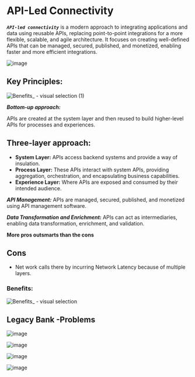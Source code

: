 
# API-Led Connectivity

_**`API-led connectivity`**_ is a modern approach to integrating applications and data using reusable APIs, replacing point-to-point integrations for a more flexible, scalable, and agile architecture. It focuses on creating well-defined APIs that can be managed, secured, published, and monetized, enabling faster and more efficient integrations. 

![image](https://github.com/user-attachments/assets/fa01b382-77f2-4b16-9f35-191910c54bde)

## Key Principles:

![Benefits_ - visual selection (1)](https://github.com/user-attachments/assets/9c9720d0-7090-48d2-a355-0b4a8c785e2c)

**_Bottom-up approach:_**

APIs are created at the system layer and then reused to build higher-level APIs for processes and experiences.

## Three-layer approach:

- **System Layer:** APIs access backend systems and provide a way of insulation.
- **Process Layer:** These APIs interact with system APIs, providing aggregation, orchestration, and encapsulating business capabilities.
- **Experience Layer:** Where APIs are exposed and consumed by their intended audience.
  
_**API Management:**_ APIs are managed, secured, published, and monetized using API management software.

_**Data Transformation and Enrichment:**_ APIs can act as intermediaries, enabling data transformation, enrichment, and validation. 

**More pros outsmarts than the cons**

## Cons

- Net work calls there by incurring Network Latency because of multiple layers.

### Benefits:

![Benefits_ - visual selection](https://github.com/user-attachments/assets/4cd785d1-1486-4a6e-9281-f8121893ce3d)


## Legacy Bank -Problems

![image](https://github.com/user-attachments/assets/4e2d0e96-c4ae-4c0f-a35e-ff47d16a07d6)

![image](https://github.com/user-attachments/assets/a8296c9d-0d51-4131-ae5c-b759b0543338)

![image](https://github.com/user-attachments/assets/ed11523a-731f-4bc9-81ef-634c992ff872)

![image](https://github.com/user-attachments/assets/82152140-bcdb-4578-9536-bdd8f23e97cb)



